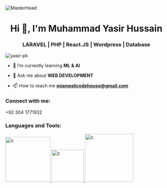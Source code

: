 ![MasterHead](http://www.pramukhdigital.com/wp-content/uploads/2018/07/New-PNC-Animated-Banners.gif)
<h1 align="center">Hi 👋, I'm Muhammad Yasir Hussain</h1>
<h3 align="center">LARAVEL | PHP | React.JS | Wordpress | Database</h3>


<p align="left"> <img src="https://komarev.com/ghpvc/?username=junaid-pk&label=Profile%20views&color=0e75b6&style=flat" alt="yasir-pk" /> </p>

- 🌱 I’m currently learning **ML & AI**


- 💬 Ask me about **WEB DEVELOPMENT**

- 📫 How to reach me **mianwalicodehouse@gmail.com**

<h3 align="left">Connect with me:</h3>
<p align="left">+92 304 1771932
</p>

<h3 align="left">Languages and Tools:</h3>
<p align="left"> 
 <a href="https://www.youtube.com/@yasirdeveloper" target="_blank" rel="noreferrer"> <img src="https://www.freepnglogos.com/uploads/html5-logo-png/html5-logo-best-web-design-psd-html-cms-development-ecommerce-6.png" alt="c" width="140"/> </a> 
  <a href="https://www.youtube.com/@yasirdeveloper" target="_blank" rel="noreferrer"> <img src="https://seeklogo.com/images/E/elephpant-mascot-php-logo-4C78D1AC4E-seeklogo.com.png?v=638245916460000000" alt="c" width="100"/> </a>
  <a href="https://www.youtube.com/@yasirdeveloper" target="_blank" rel="noreferrer"> <img src="https://cdn.icon-icons.com/icons2/2699/PNG/512/laravel_logo_icon_170314.png" alt="c" width="150"/> </a>
 </p>




